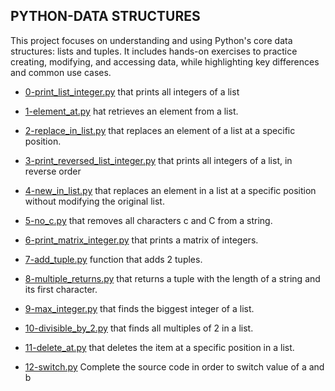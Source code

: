 ## PYTHON-DATA STRUCTURES

This project focuses on understanding and using Python's core data structures: lists and tuples. It includes hands-on exercises to practice creating, modifying, and accessing data, while highlighting key differences and common use cases.

* [0-print_list_integer.py](https://github.com/lnqbat/holbertonschool-higher_level_programming/tree/main/python-data_structures/0-print_list_integer.py) that prints all integers of a list

* [1-element_at.py](https://github.com/lnqbat/holbertonschool-higher_level_programming/tree/main/python-data_structures/1-element_at.py) hat retrieves an element from a list.

* [2-replace_in_list.py](https://github.com/lnqbat/holbertonschool-higher_level_programming/tree/main/python-data_structures/2-replace_in_list.py) that replaces an element of a list at a specific position.

* [3-print_reversed_list_integer.py](https://github.com/lnqbat/holbertonschool-higher_level_programming/tree/main/python-data_structures/3-print_reversed_list_integer.py) that prints all integers of a list, in reverse order

* [4-new_in_list.py](https://github.com/lnqbat/holbertonschool-higher_level_programming/tree/main/python-data_structures/4-new_in_list.py) that replaces an element in a list at a specific position without modifying the original list.

* [5-no_c.py](https://github.com/lnqbat/holbertonschool-higher_level_programming/tree/main/python-data_structures/5-no_c.py) that removes all characters c and C from a string.

* [6-print_matrix_integer.py](https://github.com/lnqbat/holbertonschool-higher_level_programming/tree/main/python-data_structures/6-print_matrix_integer.py) that prints a matrix of integers.

* [7-add_tuple.py](https://github.com/lnqbat/holbertonschool-higher_level_programming/tree/main/python-data_structures/7-add_tuple.py) function that adds 2 tuples.

* [8-multiple_returns.py](https://github.com/lnqbat/holbertonschool-higher_level_programming/tree/main/python-data_structures/8-multiple_returns.py) that returns a tuple with the length of a string and its first character.

* [9-max_integer.py](https://github.com/lnqbat/holbertonschool-higher_level_programming/tree/main/python-data_structures/9-max_integer.py) that finds the biggest integer of a list.

* [10-divisible_by_2.py](https://github.com/lnqbat/holbertonschool-higher_level_programming/tree/main/python-data_structures/10-divisible_by_2.py) that finds all multiples of 2 in a list.

* [11-delete_at.py](https://github.com/lnqbat/holbertonschool-higher_level_programming/tree/main/python-data_structures/11-delete_at.py)  that deletes the item at a specific position in a list.

* [12-switch.py](https://github.com/lnqbat/holbertonschool-higher_level_programming/tree/main/python-data_structures/12-switch.py) Complete the source code in order to switch value of a and b

